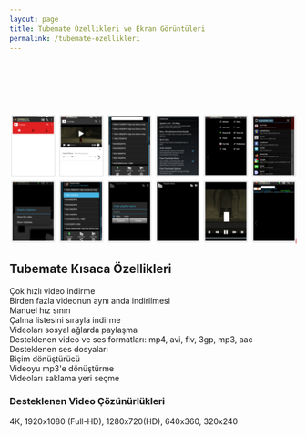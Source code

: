 ```yaml
---
layout: page
title: Tubemate Özellikleri ve Ekran Görüntüleri
permalink: /tubemate-ozellikleri
---
```


<center>
<script async="" src="//pagead2.googlesyndication.com/pagead/js/adsbygoogle.js"></script>
<!-- 200 90 -->
<ins class="adsbygoogle" data-ad-client="ca-pub-7942429830883405" data-ad-slot="4977168797" style="display: inline-block; height: 90px; width: 200px;"></ins>
<script>
(adsbygoogle = window.adsbygoogle || []).push({});
</script>
</center>

<img src="/tubemate.jpg">

<h2>Tubemate Kısaca Özellikleri</h2>
Çok hızlı video indirme<br>
Birden fazla videonun aynı anda indirilmesi<br>
Manuel hız sınırı<br>
Çalma listesini sırayla indirme<br>
Videoları sosyal ağlarda paylaşma<br>
Desteklenen video ve ses formatları: mp4, avi, flv, 3gp, mp3, aac<br>
Desteklenen ses dosyaları<br>
Biçim dönüştürücü<br>
Videoyu mp3'e dönüştürme<br>
Videoları saklama yeri seçme<br>

<h3>Desteklenen Video Çözünürlükleri</h3>
4K, 1920x1080 (Full-HD), 1280x720(HD), 640x360, 320x240
